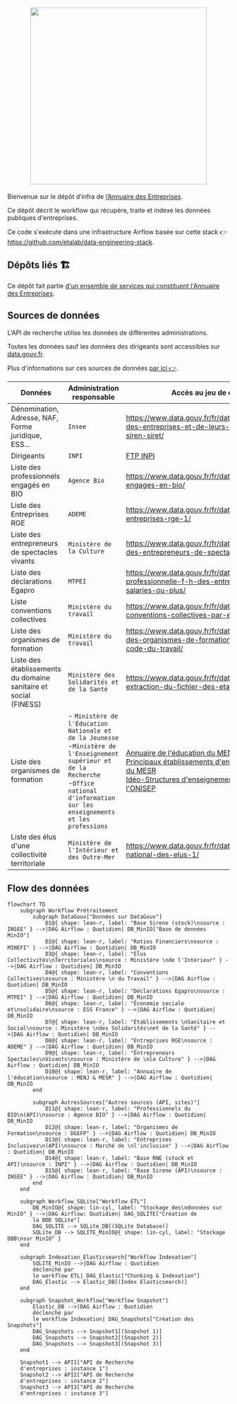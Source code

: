<h1 align="center">
  <img src="https://github.com/etalab/annuaire-entreprises-site/blob/main/public/images/annuaire-entreprises-paysage-large.gif" width="400px" />
</h1>

Bienvenue sur le dépôt d’infra de [l’Annuaire des Entreprises](https://github.com/etalab/annuaire-entreprises-site).

Ce dépôt décrit le workflow qui récupère, traite et indexe les données publiques d'entreprises.

Ce code s'exécute dans une infrastructure Airflow basée sur cette stack 👉 https://github.com/etalab/data-engineering-stack.

## Dépôts liés 🏗

Ce dépôt fait partie [d'un ensemble de services qui constituent l'Annuaire des Entreprises](https://github.com/etalab/annuaire-entreprises-site?tab=readme-ov-file#dépôts-liés-).

## Sources de données

L'API de recherche utilise les données de différentes administrations.

Toutes les données sauf les données des dirigeants sont accessibles sur [data.gouv.fr](https://data.gouv.fr/).

Plus d'informations sur ces sources de données [par
ici 👉](https://annuaire-entreprises.data.gouv.fr/donnees/sources).

| Données                                                          | Administration responsable                                                                                                                                                                                | Accès au jeu de données                                                                                                                                                                                                                                                                                                                                         |
| ---------------------------------------------------------------- | --------------------------------------------------------------------------------------------------------------------------------------------------------------------------------------------------------- | --------------------------------------------------------------------------------------------------------------------------------------------------------------------------------------------------------------------------------------------------------------------------------------------------------------------------------------------------------------- |
| Dénomination, Adresse, NAF, Forme juridique, ESS...              | `Insee`                                                                                                                                                                                                   | https://www.data.gouv.fr/fr/datasets/base-sirene-des-entreprises-et-de-leurs-etablissements-siren-siret/                                                                                                                                                                                                                                                        |
| Dirigeants                                                       | `INPI`                                                                                                                                                                                                    | [FTP INPI](https://data.inpi.fr/content/editorial/Serveur_ftp_entreprises)                                                                                                                                                                                                                                                                                      |
| Liste des professionnels engagés en BIO                          | `Agence Bio`                                                                                                                                                                                              | https://www.data.gouv.fr/fr/datasets/professionnels-engages-en-bio/                                                                                                                                                                                                                                                                                             |
| Liste des Entreprises RGE                                        | `ADEME`                                                                                                                                                                                                   | https://www.data.gouv.fr/fr/datasets/liste-des-entreprises-rge-1/                                                                                                                                                                                                                                                                                               |
| Liste des entrepreneurs de spectacles vivants                    | `Ministère de la Culture`                                                                                                                                                                                 | https://www.data.gouv.fr/fr/datasets/declarations-des-entrepreneurs-de-spectacles-vivants/                                                                                                                                                                                                                                                                      |
| Liste des déclarations Egapro                                    | `MTPEI`                                                                                                                                                                                                   | https://www.data.gouv.fr/fr/datasets/index-egalite-professionnelle-f-h-des-entreprises-de-50-salaries-ou-plus/                                                                                                                                                                                                                                                  |
| Liste conventions collectives                                    | `Ministère du travail`                                                                                                                                                                                    | https://www.data.gouv.fr/fr/datasets/liste-des-conventions-collectives-par-entreprise-siret/                                                                                                                                                                                                                                                                    |
| Liste des organismes de formation                                | `Ministère du travail`                                                                                                                                                                                    | https://www.data.gouv.fr/fr/datasets/liste-publique-des-organismes-de-formation-l-6351-7-1-du-code-du-travail/                                                                                                                                                                                                                                                  |
| Liste des établissements du domaine sanitaire et social (FINESS) | `Ministère des Solidarités et de la Santé`                                                                                                                                                                | https://www.data.gouv.fr/fr/datasets/finess-extraction-du-fichier-des-etablissements/                                                                                                                                                                                                                                                                           |
| Liste des organismes de formation                                | - `Ministère de l'Éducation Nationale et de la Jeunesse` <br />-`Ministère de l'Enseignement supérieur et de la Recherche`<br />-`Office national d'information sur les enseignements et les professions` | [Annuaire de l'éducation du MENJ](https://www.data.gouv.fr/fr/datasets/5889d03fa3a72974cbf0d5b1/)<br />[Principaux établissements d'enseignement supérieur du MESR](https://www.data.gouv.fr/fr/datasets/586dae5ea3a7290df6f4be88/)<br />[Idéo-Structures d'enseignement supérieur de l'ONISEP](https://www.data.gouv.fr/fr/datasets/5fa5e386afdaa6152360f323/) |
| Liste des élus d'une collectivité territoriale                   | `Ministère de l'Intérieur et des Outre-Mer`                                                                                                                                                               | https://www.data.gouv.fr/fr/datasets/repertoire-national-des-elus-1/                                                                                                                                                                                                                                                                                            |


## Flow des données
```mermaid
flowchart TD
    subgraph Workflow Prétraitement
        subgraph DataGouv["Données sur DataGouv"]
            D1@{ shape: lean-r, label: "Base Sirene (stock)\nsource : INSEE" } -->|DAG Airflow : Quotidien| DB_MinIO["Base de données MinIO"]
            D2@{ shape: lean-r, label: "Ratios Financiers\nsource : MINEFI" } -->|DAG Airflow : Quotidien| DB_MinIO
            D3@{ shape: lean-r, label: "Elus Collectivités\nTerritoriales\nsource : Ministère \nde l'Intérieur" } -->|DAG Airflow : Quotidien| DB_MinIO
            D4@{ shape: lean-r, label: "Conventions Collectives\nsource : Ministère \n du Travail" } -->|DAG Airflow : Quotidien| DB_MinIO
            D5@{ shape: lean-r, label: "Déclarations Egapro\nsource : MTPEI" } -->|DAG Airflow : Quotidien| DB_MinIO
            D6@{ shape: lean-r, label: "Économie sociale et\nsolidaire\nsource : ESS France" } -->|DAG Airflow : Quotidien| DB_MinIO
            D7@{ shape: lean-r, label: "Établissements \nSanitaire et Social\nsource : Ministère \ndes Solidarités\net de la Santé" } -->|DAG Airflow : Quotidien| DB_MinIO
            D8@{ shape: lean-r, label: "Entreprises RGE\nsource : ADEME" } -->|DAG Airflow : Quotidien| DB_MinIO
            D9@{ shape: lean-r, label: "Entrepreneurs Spectacles\nVivants\nsource : Ministère de \nla Culture" } -->|DAG Airflow : Quotidien| DB_MinIO
            D10@{ shape: lean-r, label: "Annuaire de l'éducation\nsource : MENJ & MESR" } -->|DAG Airflow : Quotidien| DB_MinIO
        end

        subgraph AutresSources["Autres sources (API, sites)"]
            D11@{ shape: lean-r, label: "Professionnels du BIO\n(API)\nsource : Agence BIO" } -->|DAG Airflow : Quotidien| DB_MinIO
            D12@{ shape: lean-r, label: "Organismes de Formation\nsource : DGEFP" } -->|DAG Airflow : Quotidien| DB_MinIO
            D13@{ shape: lean-r, label: "Entreprises Inclusives\n(API)\nsource : Marché de \nl'inclusion" } -->|DAG Airflow : Quotidien| DB_MinIO
            D14@{ shape: lean-r, label: "Base RNE (stock et API)\nsource : INPI" } -->|DAG Airflow : Quotidien| DB_MinIO
            D15@{ shape: lean-r, label: "Base Sirene (API)\nsource : INSEE" } -->|DAG Airflow : Quotidien| DB_MinIO
        end
    end

    subgraph Workflow_SQLite["Workflow ETL"]
        DB_MinIO@{ shape: lin-cyl, label: "Stockage des\ndonnées sur MinIO" } -->|DAG Airflow: Quotidien| DAG_SQLITE["Création de 
        la BDD SQLite"]
        DAG_SQLITE --> SQLite_DB[(SQLite Database)]
        SQLite_DB --> SQLITE_MinIO@{ shape: lin-cyl, label: "Stockage DBB\nsur MinIO" }
    end

    subgraph Indexation_Elasticsearch["Workflow Indexation"]
        SQLITE_MinIO -->|DAG Airflow : Quotidien 
        déclenché par 
        le workflow ETL| DAG_Elastic["Chunking & Indexation"]
        DAG_Elastic --> Elastic_DB[(Index Elasticsearch)]
    end

    subgraph Snapshot_Workflow["Workflow Snapshot"]
        Elastic_DB -->|DAG Airflow : Quotidien 
        déclenché par 
        le workflow Indexation| DAG_Snapshots["Création des Snapshots"]
        DAG_Snapshots --> Snapshot1[(Snapshot 1)]
        DAG_Snapshots --> Snapshot2[(Snapshot 2)]
        DAG_Snapshots --> Snapshot3[(Snapshot 3)]
    end

    Snapshot1 --> API1["API de Recherche
    d'entreprises : instance 1"]
    Snapshot2 --> API2["API de Recherche 
    d'entreprises : instance 2"]
    Snapshot3 --> API3["API de Recherche
    d'entreprises : instance 3"]

```
